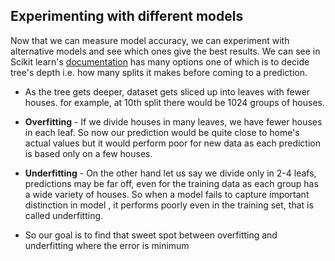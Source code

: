 ## Experimenting with different models

Now that we can measure model accuracy, we can experiment with alternative models and see which ones give the best results. We can see in Scikit learn's [documentation](https://scikit-learn.org/stable/modules/generated/sklearn.tree.DecisionTreeRegressor.html) has many options one of which is to decide tree's depth i.e. how many splits it makes before coming to a prediction.

* As the tree gets deeper, dataset gets sliced up into leaves with fewer houses. for example, at 10th split there would be 1024 groups of houses.

* **Overfitting** - If we divide houses in many leaves, we have fewer houses in each leaf. So now our prediction would be quite close to home's actual values but it would perform poor for new data as each prediction is based only on a few houses.

* **Underfitting** - On the other hand let us say we divide only in 2-4 leafs, predictions may be far off, even for the training data as each group has a wide variety of houses. So when a model fails to capture important distinction in model , it performs poorly even in the training set, that is called underfitting.

* So our goal is to find that sweet spot between overfitting and underfitting where the error is minimum 



























































